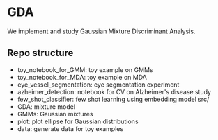 # GDA

We implement and study Gaussian Mixture Discriminant Analysis.


## Repo structure
- toy_notebook_for_GMM: toy example on GMMs
- toy_notebook_for_MDA: toy example on MDA
- eye_vessel_segmentation: eye segmentation experiment
- azheimer_detection: notebook for CV on Alzheimer's disease study
- few_shot_classifier: few shot learning using embedding model
src/ 
- GDA: mixture model
- GMMs: Gaussian mixtures
- plot: plot ellipse for Gaussian distributions
- data: generate data for toy examples
